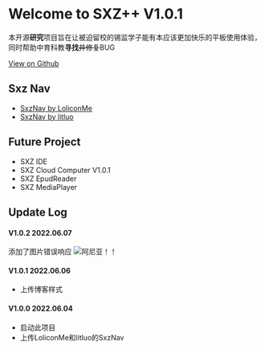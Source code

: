 # Welcome to SXZ++ V1.0.1

本开源**研究**项目旨在让被迫留校的锡监学子能有本应该更加快乐的平板使用体验，同时帮助中育科教**寻找**~~并修复~~BUG

[View on Github](https://github.com/SXZ-OI/sxz-oi.github.io.git)

## Sxz Nav

- [SxzNav by LoliconMe](https://sxz-oi.github.io/Nav/)
- [SxzNav by litluo](https://sxz-oi.github.io/litluo/)

## Future Project

- SXZ IDE
- SXZ Cloud Computer V1.0.1
- SXZ EpudReader
- SXZ MediaPlayer

## Update Log

#### V1.0.2 2022.06.07
添加了图片错误响应
![阿尼亚！！](Aniya)

#### V1.0.1 2022.06.06

- 上传博客样式

#### V1.0.0 2022.06.04

- 启动此项目
- 上传LoliconMe和litluo的SxzNav